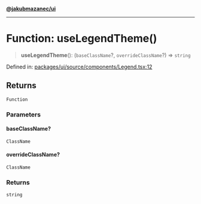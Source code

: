 [**@jakubmazanec/ui**](../README.md)

---

# Function: useLegendTheme()

> **useLegendTheme**(): (`baseClassName`?, `overrideClassName`?) => `string`

Defined in:
[packages/ui/source/components/Legend.tsx:12](https://github.com/jakubmazanec/tools/blob/76a9140b954a789a6120dd2126b179ec0180d7e9/packages/ui/source/components/Legend.tsx#L12)

## Returns

`Function`

### Parameters

#### baseClassName?

`ClassName`

#### overrideClassName?

`ClassName`

### Returns

`string`
